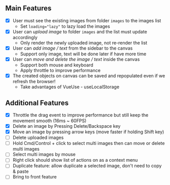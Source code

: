 ## Main Features

- [x] User must see the existing images from folder `images` to the images list
  - Set `loading="lazy"` to lazy load the images
- [x] User can _upload image_ to folder `images` and the list must update accordingly
  - Only render the newly uploaded image, not re-render the list
- [x] User can _add image / text_ from the sidebar to the canvas
  - Support only image, text will be done later if have more time
- [x] User can _move and delete the image / text_ inside the canvas
  - Support both mouse and keyboard
  - Apply throttle to improve performance
- [x] The created objects on canvas can be saved and repopulated even if we refresh the browser!
  - Take advantages of VueUse - useLocalStorage

## Additional Features

- [x] Throttle the drag event to improve performance but still keep the movement smooth (16ms ~ 60FPS)
- [x] Delete an image by Pressing Delete/Backspace key
- [x] Move an image by pressing arrow keys (move faster if holding Shift key)
- [ ] Delete uploaded images
- [ ] Hold Cmd/Control + click to select multi images then can move or delete multi images
- [ ] Select multi images by mouse
- [ ] Right click should show list of actions on as a context menu
- [ ] Duplicate feature: allow duplicate a selected image, don't need to copy & paste
- [ ] Bring to front feature
